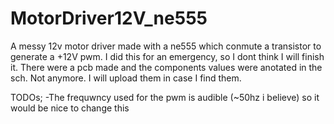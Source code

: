 # MotorDriver12V_ne555
A messy 12v motor driver made with a ne555 which conmute a transistor to generate a +12V pwm. I did this for an emergency, so I dont think I will finish it. 
There were a pcb made and the components values were anotated in the sch. Not anymore. I will upload them in case I find them.

TODOs;
-The frequwncy used for the pwm is audible (~50hz i believe) so it would be nice to change this
